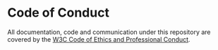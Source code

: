 # Code of Conduct

All documentation, code and communication under this repository are covered by the
[W3C Code of Ethics and Professional Conduct](https://www.w3.org/Consortium/cepc/).

